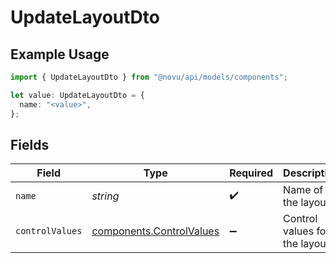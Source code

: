 # UpdateLayoutDto

## Example Usage

```typescript
import { UpdateLayoutDto } from "@novu/api/models/components";

let value: UpdateLayoutDto = {
  name: "<value>",
};
```

## Fields

| Field                                                                | Type                                                                 | Required                                                             | Description                                                          |
| -------------------------------------------------------------------- | -------------------------------------------------------------------- | -------------------------------------------------------------------- | -------------------------------------------------------------------- |
| `name`                                                               | *string*                                                             | :heavy_check_mark:                                                   | Name of the layout                                                   |
| `controlValues`                                                      | [components.ControlValues](../../models/components/controlvalues.md) | :heavy_minus_sign:                                                   | Control values for the layout                                        |